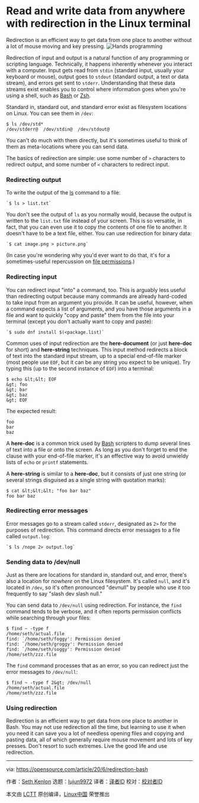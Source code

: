 [#]: collector: (lujun9972)
[#]: translator: (nophDog)
[#]: reviewer: ( )
[#]: publisher: ( )
[#]: url: ( )
[#]: subject: (Read and write data from anywhere with redirection in the Linux terminal)
[#]: via: (https://opensource.com/article/20/6/redirection-bash)
[#]: author: (Seth Kenlon https://opensource.com/users/seth)

Read and write data from anywhere with redirection in the Linux terminal
======
Redirection is an efficient way to get data from one place to another
without a lot of mouse moving and key pressing.
![Hands programming][1]

Redirection of input and output is a natural function of any programming or scripting language. Technically, it happens inherently whenever you interact with a computer. Input gets read from `stdin` (standard input, usually your keyboard or mouse), output goes to `stdout` (standard output, a text or data stream), and errors get sent to `stderr`. Understanding that these data streams exist enables you to control where information goes when you're using a shell, such as [Bash][2] or [Zsh][3].

Standard in, standard out, and standard error exist as filesystem locations on Linux. You can see them in `/dev`:


```
$ ls /dev/std*
/dev/stderr@  /dev/stdin@  /dev/stdout@
```

You can't do much with them directly, but it's sometimes useful to think of them as meta-locations where you can send data.

The basics of redirection are simple: use some number of `>` characters to redirect output, and some number of `<` characters to redirect input.

### Redirecting output

To write the output of the [ls][4] command to a file:


```
`$ ls > list.txt`
```

You don't see the output of `ls` as you normally would, because the output is written to the `list.txt` file instead of your screen. This is so versatile, in fact, that you can even use it to copy the contents of one file to another. It doesn't have to be a text file, either. You can use redirection for binary data:


```
`$ cat image.png > picture.png`
```

(In case you're wondering why you'd ever want to do that, it's for a sometimes-useful repercussion on [file permissions][5].)

### Redirecting input

You can redirect input "into" a command, too. This is arguably less useful than redirecting output because many commands are already hard-coded to take input from an argument you provide. It can be useful, however, when a command expects a list of arguments, and you have those arguments in a file and want to quickly "copy and paste" them from the file into your terminal (except you don't actually want to copy and paste):


```
`$ sudo dnf install $(<package.list)`
```

Common uses of input redirection are the **here-document** (or just **here-doc** for short) and **here-string** techniques. This input method redirects a block of text into the standard input stream, up to a special end-of-file marker (most people use `EOF`, but it can be any string you expect to be unique). Try typing this (up to the second instance of `EOF`) into a terminal:


```
$ echo &lt;&lt; EOF
&gt; foo
&gt; bar
&gt; baz
&gt; EOF
```

The expected result:


```
foo
bar
baz
```

A **here-doc** is a common trick used by [Bash][2] scripters to dump several lines of text into a file or onto the screen. As long as you don't forget to end the clause with your end-of-file marker, it's an effective way to avoid unwieldy lists of `echo` or `printf` statements.

A **here-string** is similar to a **here-doc**, but it consists of just one string (or several strings disguised as a single string with quotation marks):


```
$ cat &lt;&lt;&lt; "foo bar baz"
foo bar baz
```

### Redirecting error messages

Error messages go to a stream called `stderr`, designated as `2>` for the purposes of redirection. This command directs error messages to a file called `output.log`:


```
`$ ls /nope 2> output.log`
```

### Sending data to /dev/null

Just as there are locations for standard in, standard out, and error, there's also a location for _nowhere_ on the Linux filesystem. It's called `null`, and it's located in `/dev`, so it's often pronounced "devnull" by people who use it too frequently to say "slash dev slash null."

You can send data to `/dev/null` using redirection. For instance, the `find` command tends to be verbose, and it often reports permission conflicts while searching through your files:


```
$ find ~ -type f
/home/seth/actual.file
find: `/home/seth/foggy': Permission denied
find: `/home/seth/groggy': Permission denied
find: `/home/seth/soggy': Permission denied
/home/seth/zzz.file
```

The `find` command processes that as an error, so you can redirect just the error messages to `/dev/null`:


```
$ find ~ -type f 2&gt; /dev/null
/home/seth/actual.file
/home/seth/zzz.file
```

### Using redirection

Redirection is an efficient way to get data from one place to another in Bash. You may not use redirection all the time, but learning to use it when you need it can save you a lot of needless opening files and copying and pasting data, all of which generally require mouse movement and lots of key presses. Don't resort to such extremes. Live the good life and use redirection.

--------------------------------------------------------------------------------

via: https://opensource.com/article/20/6/redirection-bash

作者：[Seth Kenlon][a]
选题：[lujun9972][b]
译者：[译者ID](https://github.com/译者ID)
校对：[校对者ID](https://github.com/校对者ID)

本文由 [LCTT](https://github.com/LCTT/TranslateProject) 原创编译，[Linux中国](https://linux.cn/) 荣誉推出

[a]: https://opensource.com/users/seth
[b]: https://github.com/lujun9972
[1]: https://opensource.com/sites/default/files/styles/image-full-size/public/lead-images/programming-code-keyboard-laptop.png?itok=pGfEfu2S (Hands programming)
[2]: https://opensource.com/resources/what-bash
[3]: https://opensource.com/article/19/9/getting-started-zsh
[4]: https://opensource.com/article/19/7/master-ls-command
[5]: https://opensource.com/article/19/8/linux-permissions-101
